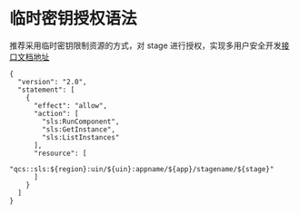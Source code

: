 # 临时密钥授权语法
推荐采用临时密钥限制资源的方式，对 stage 进行授权，实现多用户安全开发[接口文档地址](https://cloud.tencent.com/document/product/1312/48195)
```
{
  "version": "2.0",
  "statement": [
    {
      "effect": "allow",
      "action": [
        "sls:RunComponent",
        "sls:GetInstance",
        "sls:ListInstances"
      ],
      "resource": [
        "qcs::sls:${region}:uin/${uin}:appname/${app}/stagename/${stage}"
      ]
    }
  ]
}
```
